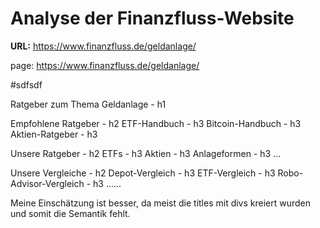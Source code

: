 # Analyse der Finanzfluss-Website

**URL:** https://www.finanzfluss.de/geldanlage/

page: https://www.finanzfluss.de/geldanlage/

#sdfsdf

Ratgeber zum Thema Geldanlage - h1

Empfohlene Ratgeber - h2
ETF-Handbuch - h3
Bitcoin-Handbuch - h3
Aktien-Ratgeber - h3

Unsere Ratgeber - h2
ETFs - h3
Aktien - h3
Anlageformen - h3
...

Unsere Vergleiche - h2
Depot-Vergleich - h3
ETF-Vergleich - h3
Robo-Advisor-Vergleich - h3
......

Meine Einschätzung ist besser, da meist die titles mit divs kreiert wurden und somit die Semantik fehlt.
